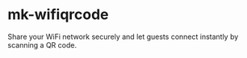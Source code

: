# mk-wifiqrcode
Share your WiFi network securely and let guests connect instantly by scanning a QR code. 
